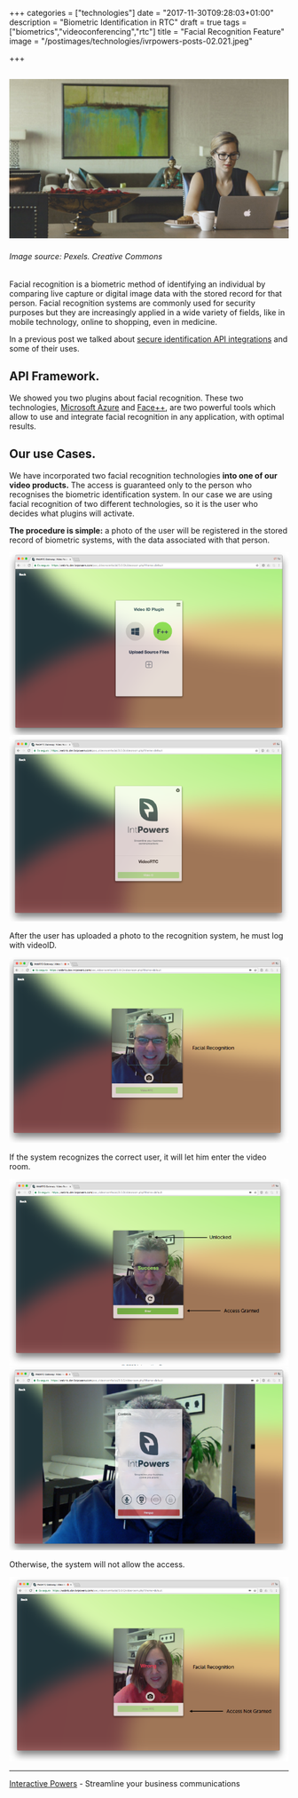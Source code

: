 +++
categories = ["technologies"]
date = "2017-11-30T09:28:03+01:00"
description = "Biometric Identification in RTC"
draft = true
tags = ["biometrics","videoconferencing","rtc"]
title = "Facial Recognition Feature"
image = "/postimages/technologies/ivrpowers-posts-02.021.jpeg"

+++

![woman looking a laptop](/postimages/technologies/ivrpowers-posts-02.021.jpeg)
---------
###### Image source: Pexels. Creative Commons


Facial recognition is a biometric method of identifying an individual by comparing live capture or digital image data with the stored record for that person. Facial recognition systems are commonly used for security purposes but they are increasingly applied in a wide variety of fields, like in mobile technology, online to shopping, even in medicine.

In a previous post we talked about [secure identification API integrations](http://blog.ivrpowers.com/post/products/video-rtc-video-id/) and some of their uses.

## API Framework.

We showed you two plugins about facial recognition. These two technologies, [Microsoft Azure](https://azure.microsoft.com/es-es/) and [Face++](https://www.faceplusplus.com/), are two powerful tools which allow to use and integrate facial recognition in any application, with optimal results.

## Our use Cases.

We have incorporated two facial recognition technologies **into one of our video products.** The access is guaranteed only to the person who recognises the biometric identification system. In our case we are using facial recognition of two different technologies, so it is the user who decides what plugins will activate.

**The procedure is simple:** a photo of the user will be registered in the stored record of biometric systems, with the data associated with that person.

![video ID plugin](/postimages/technologies/ivrpowers-posts-02.015.png) ![Interactive Powers](/postimages/technologies/ivrpowers-posts-02.016.png)

After the user has uploaded a photo to the recognition system, he must log with videoID.

![screenshot facial recognition](/postimages/technologies/ivrpowers-posts-02.017.png)


If the system recognizes the correct user, it will let him enter the video room.

![correct user](/postimages/technologies/ivrpowers-posts-02.018.png)
![videoconference starts](/postimages/technologies/ivrpowers-posts-02.019.png)

Otherwise, the system will not allow the access.

![wrong recognition](/postimages/technologies/ivrpowers-posts-02.020.png)


---
[Interactive Powers](http://www.ivrpowers.com/) - Streamline your business communications


